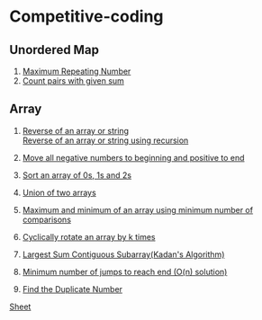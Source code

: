 # Competitive-coding

## Unordered Map
1. <a href="https://practice.geeksforgeeks.org/problems/maximum-repeating-number4858/1#">Maximum Repeating Number</a>
2. <a href="https://practice.geeksforgeeks.org/problems/count-pairs-with-given-sum5022/1#">Count pairs with given sum</a>

## Array
1. <a href="https://practice.geeksforgeeks.org/problems/reverse-a-string/1">Reverse of an array or string</a>
   <br><a href="https://www.geeksforgeeks.org/write-a-program-to-reverse-an-array-or-string/">Reverse of an array or string using recursion</a>

2. <a href="https://www.geeksforgeeks.org/move-negative-numbers-beginning-positive-end-constant-extra-space/"> Move all negative numbers to beginning and positive to end</a>

3. <a href="https://practice.geeksforgeeks.org/problems/sort-an-array-of-0s-1s-and-2s4231/1">Sort an array of 0s, 1s and 2s</a>

4. <a href="https://practice.geeksforgeeks.org/problems/union-of-two-arrays/0">Union of two arrays</a>

5. <a href="https://www.geeksforgeeks.org/maximum-and-minimum-in-an-array/">Maximum and minimum of an array using minimum number of comparisons</a>

6. <a href="https://practice.geeksforgeeks.org/viewSol.php?subId=f77f1e97d89b4cca7b43e7cc019f872a&pid=703298&user=muskan278">Cyclically rotate an array by k times</a>

7. <a href="https://www.geeksforgeeks.org/largest-sum-contiguous-subarray/">Largest Sum Contiguous Subarray(Kadan's Algorithm)</a>

8. <a href="https://www.geeksforgeeks.org/minimum-number-jumps-reach-endset-2on-solution/">Minimum number of jumps to reach end (O(n) solution)</a>

9. <a href="https://leetcode.com/problems/find-the-duplicate-number/">Find the Duplicate Number</a>
<!-- 7. <a href=""></a> -->



<a href="https://docs.google.com/spreadsheets/d/1sNQ4fN8QJIvOR842DedoHLrUroHtLVIgHNXpOet4N3w/edit?usp=sharing">Sheet</a>



